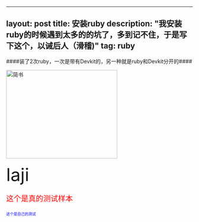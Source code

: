 ---
layout: post
title: 安装ruby
description: "我安装ruby的时候遇到太多的的坑了，多到记不住，于是写下这个，以诫后人（滑稽)"
tag: ruby
----



####装了2次ruby，一次是带有Devkit的，另一种就是ruby和Devkit分开的####


<img src="http://upload-images.jianshu.io/upload_images/95646-5bfd0cecf587c766.png" width="300px" height="240px" alt="简书">
<html>
<body>
   <p><font size=10> laji </font></p>
   </body>
   </html>




<p style="font-family:arial;color:red;font-size:20px;">这个是真的测试样本</p>
<p style="color: blue; font-size:10">这个是自己的测试 </p>
